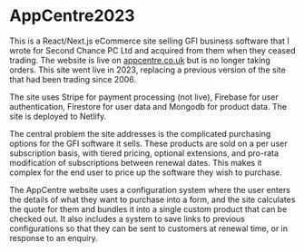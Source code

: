 # AppCentre2023

This is a React/Next.js eCommerce site selling GFI business software that I wrote for Second Chance PC Ltd and acquired from them when they ceased trading. The website is live on [appcentre.co.uk](https://www.appcentre.co.uk) but is no longer taking orders. This site went live in 2023, replacing a previous version of the site that had been trading since 2006.

The site uses Stripe for payment processing (not live), Firebase for user authentication, Firestore for user data and Mongodb for product data. The site is deployed to Netlify.

The central problem the site addresses is the complicated purchasing options for the GFI software it sells. These products are sold on a per user subscription basis, with tiered pricing, optional extensions, and pro-rata modification of subscriptions between renewal dates. This makes it complex for the end user to price up the software they wish to purchase.

The AppCentre website uses a configuration system where the user enters the details of what they want to purchase into a form, and the site calculates the quote for them and bundles it into a single custom product that can be checked out. It also includes a system to save links to previous configurations so that they can be sent to customers at renewal time, or in response to an enquiry.
